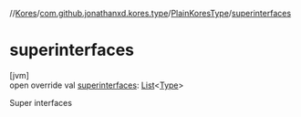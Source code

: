 //[Kores](../../../index.md)/[com.github.jonathanxd.kores.type](../index.md)/[PlainKoresType](index.md)/[superinterfaces](superinterfaces.md)

# superinterfaces

[jvm]\
open override val [superinterfaces](superinterfaces.md): [List](https://kotlinlang.org/api/latest/jvm/stdlib/kotlin.collections/-list/index.html)<[Type](https://docs.oracle.com/javase/8/docs/api/java/lang/reflect/Type.html)>

Super interfaces
